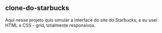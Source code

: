 ## clone-do-starbucks

Aqui nesse projeto quis simular a interface do site do Starbucks, e eu usei HTML e CSS - grid, totalmente responsivos.
